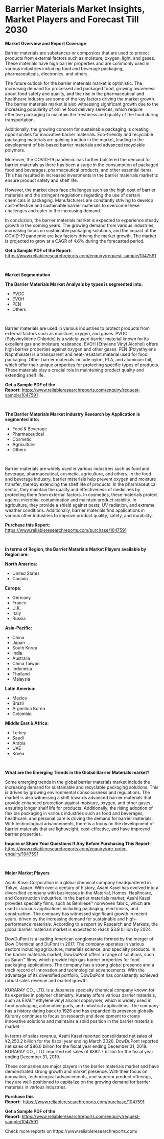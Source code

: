 <p><h1>Barrier Materials Market Insights, Market Players and Forecast Till 2030</h1></p><p><strong>Market Overview and Report Coverage</strong></p>
<p><p>Barrier materials are substances or composites that are used to protect products from external factors such as moisture, oxygen, light, and gases. These materials have high barrier properties and are commonly used in various industries including food and beverage packaging, pharmaceuticals, electronics, and others.</p><p>The future outlook for the barrier materials market is optimistic. The increasing demand for processed and packaged food, growing awareness about food safety and quality, and the rise in the pharmaceutical and healthcare industry are some of the key factors driving the market growth. The barrier materials market is also witnessing significant growth due to the increasing popularity of online food delivery services, which require effective packaging to maintain the freshness and quality of the food during transportation.</p><p>Additionally, the growing concern for sustainable packaging is creating opportunities for innovative barrier materials. Eco-friendly and recyclable packaging materials are gaining traction in the market, leading to the development of bio-based barrier materials and advanced recyclable polymers.</p><p>Moreover, the COVID-19 pandemic has further bolstered the demand for barrier materials as there has been a surge in the consumption of packaged food and beverages, pharmaceutical products, and other essential items. This has resulted in increased investments in the barrier materials market to ensure product safety and shelf life.</p><p>However, the market does face challenges such as the high cost of barrier materials and the stringent regulations regarding the use of certain chemicals in packaging. Manufacturers are constantly striving to develop cost-effective and sustainable barrier materials to overcome these challenges and cater to the increasing demand.</p><p>In conclusion, the barrier materials market is expected to experience steady growth in the coming years. The growing demand from various industries, increasing focus on sustainable packaging solutions, and the impact of the COVID-19 pandemic are key factors driving the market growth. The market is projected to grow at a CAGR of 4.6% during the forecasted period.</p></p>
<p><strong>Get a Sample PDF of the Report:</strong> <a href="https://www.reliableresearchreports.com/enquiry/request-sample/1047591">https://www.reliableresearchreports.com/enquiry/request-sample/1047591</a></p>
<p>&nbsp;</p>
<p><strong>Market Segmentation</strong></p>
<p><strong>The Barrier Materials Market Analysis by types is segmented into:</strong></p>
<p><ul><li>PVDC</li><li>EVOH</li><li>PEN</li><li>Others</li></ul></p>
<p>&nbsp;</p>
<p><p>Barrier materials are used in various industries to protect products from external factors such as moisture, oxygen, and gases. PVDC (Polyvinylidene Chloride) is a widely used barrier material known for its excellent gas and moisture resistance. EVOH (Ethylene Vinyl Alcohol) offers high barrier properties against oxygen and other gases. PEN (Polyethylene Naphthalate) is a transparent and heat-resistant material used for food packaging. Other barrier materials include nylon, PLA, and aluminum foil, which offer their unique properties for protecting specific types of products. These materials play a crucial role in maintaining product quality and extending shelf life.</p></p>
<p><strong>Get a Sample PDF of the Report:</strong>&nbsp;<a href="https://www.reliableresearchreports.com/enquiry/request-sample/1047591">https://www.reliableresearchreports.com/enquiry/request-sample/1047591</a></p>
<p>&nbsp;</p>
<p><strong>The Barrier Materials Market Industry Research by Application is segmented into:</strong></p>
<p><ul><li>Food & Beverage</li><li>Pharmaceutical</li><li>Cosmetic</li><li>Agriculture</li><li>Others</li></ul></p>
<p>&nbsp;</p>
<p><p>Barrier materials are widely used in various industries such as food and beverage, pharmaceutical, cosmetic, agriculture, and others. In the food and beverage industry, barrier materials help prevent oxygen and moisture transfer, thereby extending the shelf life of products. In the pharmaceutical sector, they maintain the quality and effectiveness of medicines by protecting them from external factors. In cosmetics, these materials protect against microbial contamination and maintain product stability. In agriculture, they provide a shield against pests, UV radiation, and extreme weather conditions. Additionally, barrier materials find applications in various other industries to improve product quality, safety, and durability.</p></p>
<p><strong>Purchase this Report:</strong>&nbsp; <a href="https://www.reliableresearchreports.com/purchase/1047591">https://www.reliableresearchreports.com/purchase/1047591</a></p>
<p>&nbsp;</p>
<p><strong>In terms of Region, the Barrier Materials Market Players available by Region are:</strong></p>
<p>
    <p> <strong> North America: </strong>
        <ul>
            <li>United States</li>
            <li>Canada</li>
        </ul>
        </p> 
    <p> <strong> Europe: </strong>
        <ul>
            <li>Germany</li>
            <li>France</li>
            <li>U.K.</li>
            <li>Italy</li>
            <li>Russia</li>
        </ul>
        </p> 
    <p> <strong> Asia-Pacific: </strong>
        <ul>
            <li>China</li>
            <li>Japan</li>
            <li>South Korea</li>
            <li>India</li>
            <li>Australia</li>
            <li>China Taiwan</li>
            <li>Indonesia</li>
            <li>Thailand</li>
            <li>Malaysia</li>
        </ul>
        </p> 
    <p> <strong> Latin America: </strong>
        <ul>
            <li>Mexico</li>
            <li>Brazil</li>
            <li>Argentina Korea</li>
            <li>Colombia</li>
        </ul>
        </p> 
    <p> <strong> Middle East & Africa: </strong>
        <ul>
            <li>Turkey</li>
            <li>Saudi</li>
            <li>Arabia</li>
            <li>UAE</li>
            <li>Korea</li>
        </ul>
    </p>
    </p>
<p>&nbsp;</p>
<p><strong>What are the Emerging Trends in the Global Barrier Materials market?</strong></p>
<p><p>Some emerging trends in the global barrier materials market include the increasing demand for sustainable and recyclable packaging solutions. This is driven by growing environmental consciousness and regulations. The market is also witnessing a shift towards advanced barrier materials that provide enhanced protection against moisture, oxygen, and other gases, ensuring longer shelf life for products. Additionally, the rising adoption of flexible packaging in various industries such as food and beverages, healthcare, and personal care is driving the demand for barrier materials. With technological advancements, there is a focus on the development of barrier materials that are lightweight, cost-effective, and have improved barrier properties.</p></p>
<p><strong>Inquire or Share Your Questions If Any Before Purchasing This Report</strong>- <a href="https://www.reliableresearchreports.com/enquiry/pre-order-enquiry/1047591">https://www.reliableresearchreports.com/enquiry/pre-order-enquiry/1047591</a></p>
<p>&nbsp;</p>
<p><strong>Major Market Players</strong></p>
<p><p>Asahi Kasei Corporation is a global chemical company headquartered in Tokyo, Japan. With over a century of history, Asahi Kasei has evolved into a diversified company with businesses in the Material, Homes, Healthcare, and Construction industries. In the barrier materials market, Asahi Kasei provides specialty films, such as Bemliese™ nonwoven fabric, which are used in various applications including packaging, electronics, and construction. The company has witnessed significant growth in recent years, driven by the increasing demand for sustainable and high-performance materials. According to a report by Research and Markets, the global barrier materials market is expected to reach $3.9 billion by 2024.</p><p>DowDuPont is a leading American conglomerate formed by the merger of Dow Chemical and DuPont in 2017. The company operates in various sectors including agriculture, materials science, and specialty products. In the barrier materials market, DowDuPont offers a range of solutions, such as Saran™ films, which provide high gas barrier properties for food packaging applications. The company has a strong global presence and a track record of innovation and technological advancements. With the advantage of its diversified portfolio, DowDuPont has consistently achieved robust sales revenue and market growth.</p><p>KURARAY CO., LTD. is a Japanese specialty chemical company known for its expertise in polymer chemistry. Kuraray offers various barrier materials, such as EVAL™ ethylene vinyl alcohol copolymer, which is widely used in food packaging, automotive parts, and industrial applications. The company has a history dating back to 1926 and has expanded its presence globally. Kuraray continues to focus on research and development to create innovative solutions and maintains a solid position in the barrier materials market.</p><p>In terms of sales revenue, Asahi Kasei reported consolidated net sales of ¥2,250.2 billion for the fiscal year ending March 2020. DowDuPont reported net sales of $86.0 billion for the fiscal year ending December 31, 2019. KURARAY CO., LTD. reported net sales of ¥382.7 billion for the fiscal year ending December 31, 2019.</p><p>These companies are major players in the barrier materials market and have demonstrated strong growth and market presence. With their focus on innovation, technological advancements, and superior product offerings, they are well-positioned to capitalize on the growing demand for barrier materials in various industries.</p></p>
<p><strong>Purchase this Report:</strong>&nbsp;&nbsp;<a href="https://www.reliableresearchreports.com/purchase/1047591">https://www.reliableresearchreports.com/purchase/1047591</a></p>
<p></p>
<p><strong>Get a Sample PDF of the Report:</strong>&nbsp;<a href="https://www.reliableresearchreports.com/enquiry/request-sample/1047591">https://www.reliableresearchreports.com/enquiry/request-sample/1047591</a></p>
<p>Check more reports on https://www.reliableresearchreports.com/</p>